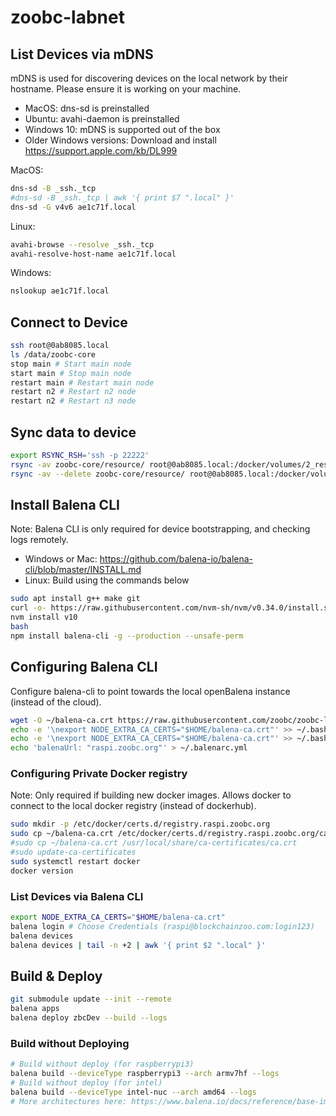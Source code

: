 # zoobc-labnet

## List Devices via mDNS
mDNS is used for discovering devices on the local network by their hostname. Please ensure it is working on your machine.

- MacOS: dns-sd is preinstalled
- Ubuntu: avahi-daemon is preinstalled
- Windows 10: mDNS is supported out of the box
- Older Windows versions: Download and install https://support.apple.com/kb/DL999

MacOS:
```sh
dns-sd -B _ssh._tcp
#dns-sd -B _ssh._tcp | awk '{ print $7 ".local" }'
dns-sd -G v4v6 ae1c71f.local
```

Linux:
```sh
avahi-browse --resolve _ssh._tcp
avahi-resolve-host-name ae1c71f.local
```

Windows:
```sh
nslookup ae1c71f.local
```
## Connect to Device
```sh
ssh root@0ab8085.local
ls /data/zoobc-core
stop main # Start main node
start main # Stop main node
restart main # Restart main node
restart n2 # Restart n2 node
restart n2 # Restart n3 node
```

## Sync data to device
```sh
export RSYNC_RSH='ssh -p 22222'
rsync -av zoobc-core/resource/ root@0ab8085.local:/docker/volumes/2_resin-data/_data/zoobc-core/
rsync -av --delete zoobc-core/resource/ root@0ab8085.local:/docker/volumes/2_resin-data/_data/zoobc-core/
```

## Install Balena CLI
Note: Balena CLI is only required for device bootstrapping, and checking logs remotely.

- Windows or Mac: https://github.com/balena-io/balena-cli/blob/master/INSTALL.md
- Linux: Build using the commands below
```sh
sudo apt install g++ make git
curl -o- https://raw.githubusercontent.com/nvm-sh/nvm/v0.34.0/install.sh | bash
nvm install v10
bash
npm install balena-cli -g --production --unsafe-perm
```

## Configuring Balena CLI
Configure balena-cli to point towards the local openBalena instance (instead of the cloud).

```sh
wget -O ~/balena-ca.crt https://raw.githubusercontent.com/zoobc/zoobc-labnet/master/balena-ca.crt
echo -e '\nexport NODE_EXTRA_CA_CERTS="$HOME/balena-ca.crt"' >> ~/.bash_profile
echo -e '\nexport NODE_EXTRA_CA_CERTS="$HOME/balena-ca.crt"' >> ~/.bashrc
echo 'balenaUrl: "raspi.zoobc.org"' > ~/.balenarc.yml
```

### Configuring Private Docker registry
Note: Only required if building new docker images.
Allows docker to connect to the local docker registry (instead of dockerhub).

```sh
sudo mkdir -p /etc/docker/certs.d/registry.raspi.zoobc.org
sudo cp ~/balena-ca.crt /etc/docker/certs.d/registry.raspi.zoobc.org/ca.crt
#sudo cp ~/balena-ca.crt /usr/local/share/ca-certificates/ca.crt
#sudo update-ca-certificates
sudo systemctl restart docker
docker version
```

### List Devices via Balena CLI ###
```sh
export NODE_EXTRA_CA_CERTS="$HOME/balena-ca.crt"
balena login # Choose Credentials (raspi@blockchainzoo.com:login123)
balena devices
balena devices | tail -n +2 | awk '{ print $2 ".local" }'
```

## Build & Deploy
```sh
git submodule update --init --remote
balena apps
balena deploy zbcDev --build --logs
```

### Build without Deploying
```sh
# Build without deploy (for raspberrypi3)
balena build --deviceType raspberrypi3 --arch armv7hf --logs
# Build without deploy (for intel)
balena build --deviceType intel-nuc --arch amd64 --logs
# More architectures here: https://www.balena.io/docs/reference/base-images/devicetypes/
```

